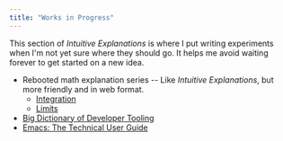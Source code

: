 ```yaml
---
title: "Works in Progress"
---
```


This section of *Intuitive Explanations* is where I put writing
experiments when I'm not yet sure where they should go. It helps me
avoid waiting forever to get started on a new idea.

* Rebooted math explanation series -- Like *Intuitive Explanations*,
  but more friendly and in web format.
  * [Integration](integration)
  * [Limits](limits)
* [Big Dictionary of Developer Tooling](tooling)
* [Emacs: The Technical User Guide](etug)
